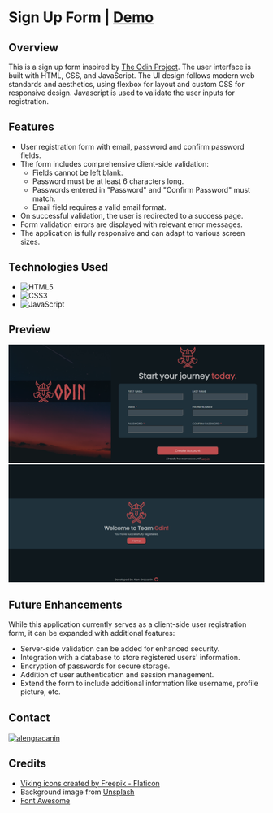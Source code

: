 # Sign Up Form | [Demo](https://agracanin.github.io/sign-up-form/)

## Overview
This is a sign up form inspired by [The Odin Project](https://www.theodinproject.com/lessons/node-path-intermediate-html-and-css-sign-up-form). The user interface is built with HTML, CSS, and JavaScript. The UI design follows modern web standards and aesthetics, using flexbox for layout and custom CSS for responsive design. Javascript is used to validate the user inputs for registration.

## Features
- User registration form with email, password and confirm password fields.
- The form includes comprehensive client-side validation:
  - Fields cannot be left blank.
  - Password must be at least 6 characters long.
  - Passwords entered in "Password" and "Confirm Password" must match.
  - Email field requires a valid email format.
- On successful validation, the user is redirected to a success page.
- Form validation errors are displayed with relevant error messages.
- The application is fully responsive and can adapt to various screen sizes.

## Technologies Used
- ![HTML5](https://img.shields.io/badge/html5-%23E34F26.svg?style=for-the-badge&logo=html5&logoColor=white)   
- ![CSS3](https://img.shields.io/badge/css3-%231572B6.svg?style=for-the-badge&logo=css3&logoColor=white)   
- ![JavaScript](https://img.shields.io/badge/javascript-%23323330.svg?style=for-the-badge&logo=javascript&logoColor=%23F7DF1E)

## Preview
![preview](/assets/images/desktop.png)
![preview2](/assets/images/desktop2.png)

## Future Enhancements
While this application currently serves as a client-side user registration form, it can be expanded with additional features:

- Server-side validation can be added for enhanced security.
- Integration with a database to store registered users' information.
- Encryption of passwords for secure storage.
- Addition of user authentication and session management.
- Extend the form to include additional information like username, profile picture, etc.
  
## Contact
<a href="https://linkedin.com/in/alengracanin" target="blank"><img align="center" src="https://raw.githubusercontent.com/rahuldkjain/github-profile-readme-generator/master/src/images/icons/Social/linked-in-alt.svg" alt="alengracanin" height="30" width="40" /></a>

## Credits

- <a href="https://www.flaticon.com/free-icons/viking" title="viking icons">Viking icons created by Freepik - Flaticon</a>
- Background image from [Unsplash](https://unsplash.com/photos/5LOhydOtTKU)
- [Font Awesome](https://fontawesome.com/)
